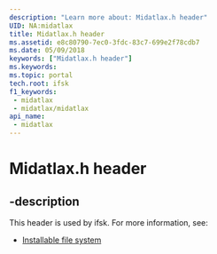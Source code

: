 ```yaml
---
description: "Learn more about: Midatlax.h header"
UID: NA:midatlax
title: Midatlax.h header
ms.assetid: e8c80790-7ec0-3fdc-83c7-699e2f78cdb7
ms.date: 05/09/2018
keywords: ["Midatlax.h header"]
ms.keywords: 
ms.topic: portal
tech.root: ifsk
f1_keywords:
 - midatlax
 - midatlax/midatlax
api_name:
 - midatlax
---
```


# Midatlax.h header


## -description

This header is used by ifsk. For more information, see:

- [Installable file system](../_ifsk/index.md)

